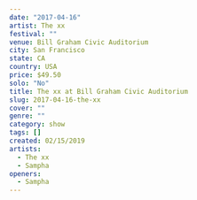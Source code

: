 ```yaml
---
date: "2017-04-16"
artist: The xx
festival: ""
venue: Bill Graham Civic Auditorium
city: San Francisco
state: CA
country: USA
price: $49.50
solo: "No"
title: The xx at Bill Graham Civic Auditorium
slug: 2017-04-16-the-xx
cover: ""
genre: ""
category: show
tags: []
created: 02/15/2019
artists:
  - The xx
  - Sampha
openers:
  - Sampha
---
```

